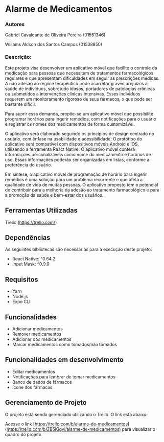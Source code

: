 # Alarme de Medicamentos

### Autores

Gabriel Cavalcante de Oliveira Pereira (01561346)

Willams Aldson dos Santos Campos (01538850)


### Descrição: 

Este projeto visa desenvolver um aplicativo móvel que facilite o controle da medicação para pessoas que necessitam de tratamentos farmacológicos regulares e que apresentam dificuldades em seguir as prescrições médicas. A não adesão ao regime terapêutico pode acarretar graves prejuízos à saúde de indivíduos, sobretudo idosos, portadores de patologias crônicas ou submetidos a intervenções clínicas intensivas. Esses indivíduos requerem um monitoramento rigoroso de seus fármacos, o que pode ser bastante difícil.

Para suprir essa demanda, propõe-se um aplicativo móvel que possibilite programar horários para ingerir remédios, com notificações para o usuário e registrar os nomes dos medicamentos de forma customizável. 

O aplicativo será elaborado seguindo os princípios de design centrado no usuário, com ênfase na usabilidade e acessibilidade; O protótipo do aplicativo será compatível com dispositivos móveis Android e iOS, utilizando a ferramenta React Native. O aplicativo móvel conterá informações personalizáveis como nome do medicamento e horários de uso. Essas informações poderão ser organizadas em listas, conforme a preferência do usuário.

Em síntese, o aplicativo móvel de programação de horário para ingerir remédios é uma solução para um problema recorrente e que afeta a qualidade de vida de muitas pessoas. O aplicativo proposto tem o potencial de contribuir para a melhoria da adesão ao tratamento farmacológico e para a promoção da saúde e bem-estar dos usuários.

## Ferramentas Utilizadas
Trello (https://trello.com/)

## Dependências

As seguintes bibliotecas são necessárias para a execução deste projeto:

- React Native: ^0.64.2
- Input Mask: ^0.9.0

## Requisitos

- Yarn
- Node.js
- Expo CLI


## Funcionalidades

- Adicionar medicamentos
- Remover medicamentos
- Adicionar dos medicamentos
- Marcar medicamentos como tomados/não tomados


## Funcionalidades em desenvolvimento

- Editar medicamentos
- Notificações para lembrar de tomar medicamentos
- Banco de dados de fármacos
- ícone dos fármacos

## Gerenciamento de Projeto
O projeto está sendo gerenciado utilizando o Trello. O link está abaixo:

Acesse o link [https://trello.com/b/alarme-de-medicamentos](https://trello.com/b/ZB5Kigvi/alarme-de-medicamentos) para visualizar o quadro do projeto.
